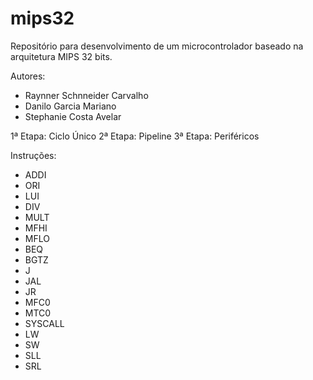 # mips32
Repositório para desenvolvimento de um microcontrolador baseado na arquitetura MIPS 32 bits.

Autores:
  - Raynner Schnneider Carvalho
  - Danilo Garcia Mariano
  - Stephanie Costa Avelar

1ª Etapa: Ciclo Único
2ª Etapa: Pipeline
3ª Etapa: Periféricos

Instruções:
  - ADDI
  - ORI
  - LUI
  - DIV
  - MULT
  - MFHI
  - MFLO
  - BEQ
  - BGTZ
  - J
  - JAL
  - JR
  - MFC0
  - MTC0
  - SYSCALL
  - LW
  - SW
  - SLL
  - SRL
